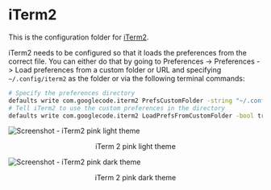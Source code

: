 # iTerm2

This is the configuration folder for [iTerm2](https://github.com/gnachman/iTerm2).

iTerm2 needs to be configured so that it loads the preferences from the correct file.
You can either do that by going to Preferences -> Preferences -> Load preferences from a custom folder or URL and specifying `~/.config/iterm2` as the folder or via the following terminal commands:

```bash
# Specify the preferences directory
defaults write com.googlecode.iterm2 PrefsCustomFolder -string "~/.config/iterm2"
# Tell iTerm2 to use the custom preferences in the directory
defaults write com.googlecode.iterm2 LoadPrefsFromCustomFolder -bool true
```


![Screenshot - iTerm2 pink light theme](https://i.imgur.com/bzjVTVH.png)
<p align="center">iTerm 2 pink light theme</p>


![Screenshot - iTerm2 pink dark theme](https://i.imgur.com/lZ739Es.png)
<p align="center">iTerm 2 pink dark theme</p>
